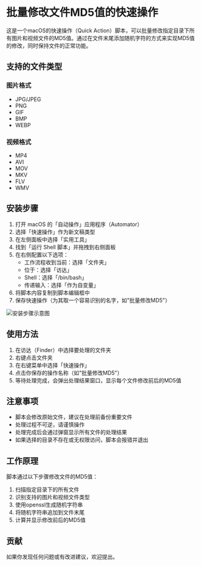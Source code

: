 # 批量修改文件MD5值的快速操作

这是一个macOS的快速操作（Quick Action）脚本，可以批量修改指定目录下所有图片和视频文件的MD5值。通过在文件末尾添加随机字符的方式来实现MD5值的修改，同时保持文件的正常功能。

## 支持的文件类型

### 图片格式
- JPG/JPEG
- PNG
- GIF
- BMP
- WEBP

### 视频格式
- MP4
- AVI
- MOV
- MKV
- FLV
- WMV

## 安装步骤

1. 打开 macOS 的「自动操作」应用程序（Automator）
2. 选择「快速操作」作为新文稿类型
3. 在左侧面板中选择「实用工具」
4. 找到「运行 Shell 脚本」并拖拽到右侧面板
5. 在右侧配置以下选项：
   - 工作流程收到当前：选择「文件夹」
   - 位于：选择「访达」
   - Shell：选择「/bin/bash」
   - 传递输入：选择「作为自变量」
6. 将脚本内容复制到脚本编辑框中
7. 保存快速操作（为其取一个容易识别的名字，如"批量修改MD5"）

![安装步骤示意图](https://gh-proxy.com/https://raw.githubusercontent.com/zhenhappy/modifymd5/refs/heads/main/screenshot.png)

## 使用方法

1. 在访达（Finder）中选择要处理的文件夹
2. 右键点击文件夹
3. 在右键菜单中选择「快速操作」
4. 点击你保存的操作名称（如"批量修改MD5"）
5. 等待处理完成，会弹出处理结果窗口，显示每个文件修改前后的MD5值

## 注意事项

- 脚本会修改原始文件，建议在处理前备份重要文件
- 处理过程不可逆，请谨慎操作
- 处理完成后会通过弹窗显示所有文件的处理结果
- 如果选择的目录不存在或无权限访问，脚本会报错并退出

## 工作原理

脚本通过以下步骤修改文件的MD5值：

1. 扫描指定目录下的所有文件
2. 识别支持的图片和视频文件类型
3. 使用openssl生成随机字符串
4. 将随机字符串追加到文件末尾
5. 计算并显示修改前后的MD5值

## 贡献

如果你发现任何问题或有改进建议，欢迎提出。 